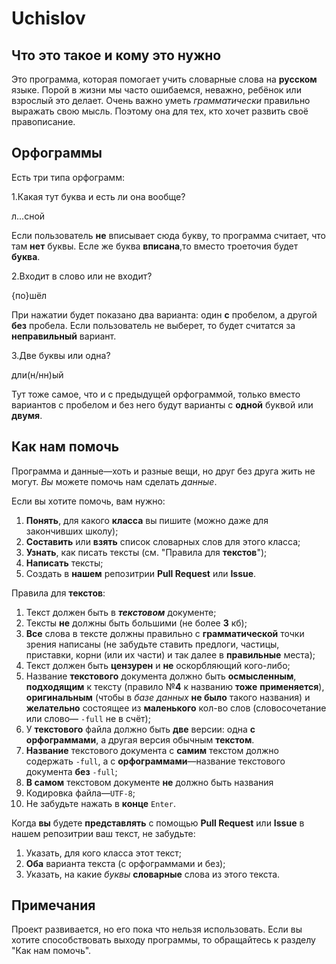 ﻿# Uchislov

## Что это такое и кому это нужно
Это программа, которая помогает учить словарные слова на **русском** языке. Порой в жизни мы часто ошибаемся, неважно, ребёнок или взрослый это делает. Очень важно уметь _грамматически_ правильно выражать свою мысль. Поэтому она для тех, кто хочет развить своё правописание.

## Орфограммы
Есть три типа орфограмм:

1.Какая тут буква и есть ли она вообще?

л...сной

Если пользователь __не__ вписывает сюда букву, то программа считает, что там __нет__ буквы. Есле же буква __вписана__,то вместо троеточия будет __буква__.

2.Входит в слово или не входит?

{по}шёл

При нажатии будет показано два варианта: один __с__ пробелом, а другой **без** пробела. Если пользователь не выберет, то будет считатся за **неправильный** вариант.

3.Две буквы или одна?

дли(н/нн)ый

Тут тоже самое, что и с предыдущей орфограммой, только вместо вариантов с пробелом и без него будут варианты с **одной** буквой или **двумя**.

## Как нам помочь

Программа и данные—хоть и разные вещи, но друг без друга жить не могут. *Вы* можете помочь нам сделать *данные*. 

Если вы хотите помочь, вам нужно:
1. __Понять__, для какого __класса__ вы пишите (можно даже для закончивших школу);
2. __Составить__ или __взять__ список словарных слов для этого класса;
3. __Узнать__, как писать тексты (см. "Правила для __текстов__");
4. __Написать__ тексты;
5. Создать в **нашем** репозитрии **Pull Request** или **Issue**.

Правила для __текстов__:
1. Текст должен быть в ***текстовом*** документе;
2. Тексты __не__ должны быть большими (не более __3__ кб);
3. __Все__ слова в тексте должны правильно с __грамматической__ точки зрения написаны (не забудьте ставить предлоги, частицы, приставки, корни (или их части) и так далее в __правильные__ места);
4. Текст должен быть __цензурен__ и __не__ оскорбляющий кого-либо;
5. Название **текстового** документа должно быть **осмысленным**, **подходящим** к тексту (правило №**4** к названию **тоже** **применяется**), **оригинальным** (чтобы в *базе данных* **не было** такого названия) и **желательно** состоящее из **маленького** кол-во слов (словосочетание или слово— `-full` не в счёт);
6. У **текстового** файла должно быть **две** версии: одна **с орфограммами**, а другая версия обычным **текстом**.
7. **Название** текстового документа с **самим** текстом должно содержать `-full`, а с **орфограммами**—название текстового документа **без** `-full`;
8. **В самом** текстовом документе **не** должно быть названия
9. Кодировка файла—`UTF-8`;
10. Не забудьте нажать в **конце** `Enter`.

Когда **вы** будете **представлять** с помощью **Pull Request** или **Issue** в нашем репозитрии ваш текст, не забудьте:
1. Указать, для кого класса этот текст;
2. **Оба** варианта текста (с орфограммами и без);
3. Указать, на какие *буквы* **словарные** слова из этого текста.

## Примечания
Проект развивается, но его пока что нельзя использовать. Если вы хотите способствовать выходу программы, то обращайтесь к разделу "Как нам помочь".

